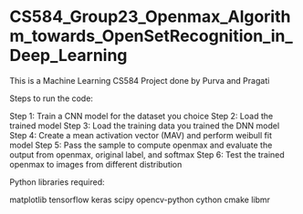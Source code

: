 # CS584_Group23_Openmax_Algorithm_towards_OpenSetRecognition_in_Deep_Learning
This is a Machine Learning CS584 Project done by Purva and Pragati

Steps to run the code:

Step 1: Train a CNN model for the dataset you choice
Step 2: Load the trained model
Step 3: Load the training data you trained the DNN model
Step 4: Create a mean activation vector (MAV) and perform weibull fit model
Step 5: Pass the sample to compute openmax and evaluate the output from openmax, original label, and softmax
Step 6: Test the trained openmax to images from different distribution

Python libraries required:

matplotlib
tensorflow
keras
scipy
opencv-python
cython
cmake
libmr
